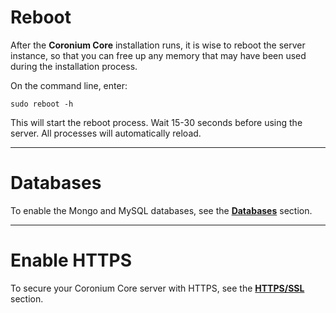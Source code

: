 # Reboot

After the __Coronium Core__ installation runs, it is wise to reboot the server instance, so that you can free up any memory that may have been used during the installation process.

On the command line, enter:

```
sudo reboot -h
```

This will start the reboot process. Wait 15-30 seconds before using the server. All processes will automatically reload.

---

# Databases

To enable the Mongo and MySQL databases, see the __[Databases](/server-setup/#databases)__ section.

---

# Enable HTTPS

To secure your Coronium Core server with HTTPS, see the __[HTTPS/SSL](/ssl)__ section.
